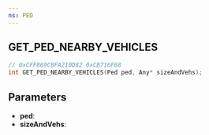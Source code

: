 ```yaml
---
ns: PED
---
```

## GET_PED_NEARBY_VEHICLES

```c
// 0xCFF869CBFA210D82 0xCB716F68
int GET_PED_NEARBY_VEHICLES(Ped ped, Any* sizeAndVehs);
```

## Parameters
* **ped**:
* **sizeAndVehs**:
